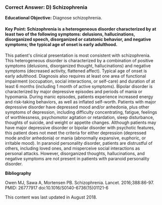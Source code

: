 
### Correct Answer: D) Schizophrenia 

**Educational Objective:** Diagnose schizophrenia.

#### **Key Point:** Schizophrenia is a heterogeneous disorder characterized by at least two of the following symptoms: delusions, hallucinations, disorganized speech, disorganized or catatonic behavior, and negative symptoms; the typical age of onset is early adulthood.

This patient's clinical presentation is most consistent with schizophrenia. This heterogeneous disorder is characterized by a combination of positive symptoms (delusions, disorganized thought, hallucinations) and negative symptoms (decreased activity, flattened affect). Typical age of onset is early adulthood. Diagnosis also requires at least one area of functional impairment (occupation, social interactions, or self-care) and duration of at least 6 months (including 1 month of active symptoms).
Bipolar disorder is characterized by major depressive episodes and periods of mania or hypomania. During manic episodes, patients experience increased energy and risk-taking behaviors, as well as inflated self-worth. Patients with major depressive disorder have depressed mood and/or anhedonia, plus other symptoms of depression, including difficulty concentrating, fatigue, feelings of worthlessness, psychomotor agitation or retardation, sleep disturbance, thoughts of suicide, and weight or appetite changes. Although patients may have major depressive disorder or bipolar disorder with psychotic features, this patient does not meet the criteria for either depression (depressed mode and/or anhedonia) or mania (abnormally expansive, euphoric, or irritable mood).
In paranoid personality disorder, patients are distrustful of others, including loved ones, and misperceive social interactions as personal attacks. However, disorganized thoughts, hallucinations, and negative symptoms are not present in patients with paranoid personality disorder.

**Bibliography**

Owen MJ, Sawa A, Mortensen PB. Schizophrenia. Lancet. 2016;388:86-97. PMID: 26777917 doi:10.1016/S0140-6736(15)01121-6

This content was last updated in August 2018.